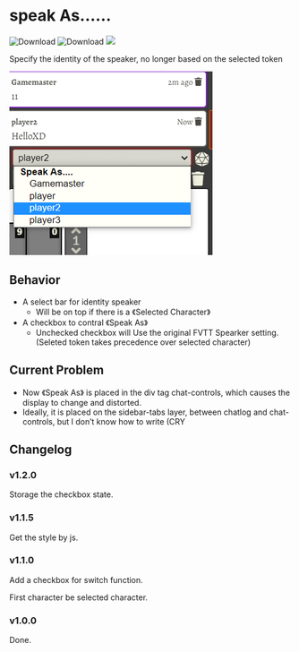# speak As……

![Download](https://img.shields.io/github/downloads/hktrpg/foundryVTT-speak-as/total)
![Download](https://img.shields.io/badge/Foundry-v0.8.9-informational)
<a href="https://patreon.com/HKTRPG"><img src="https://img.shields.io/endpoint.svg?url=https://shieldsio-patreon.vercel.app/api/?username=HKTRPG&type=patrons" /></a>

Specify the identity of the speaker, no longer based on the selected token

![readme](./readme.png)

## Behavior

- A select bar for identity speaker
  - Will be on top if there is a 《Selected Character》
- A checkbox to contral 《Speak As》
  - Unchecked checkbox will Use the original FVTT Spearker setting.(Seleted token takes precedence over selected character)

## Current Problem

- Now 《Speak As》 is placed in the div tag chat-controls, which causes the display to change and distorted.
- Ideally, it is placed on the sidebar-tabs layer, between chatlog and chat-controls, but I don’t know how to write (CRY

## Changelog

### v1.2.0

Storage the checkbox state.

### v1.1.5

Get the style by js.

### v1.1.0

Add a checkbox for switch function.

First character be selected character.

### v1.0.0

Done.
